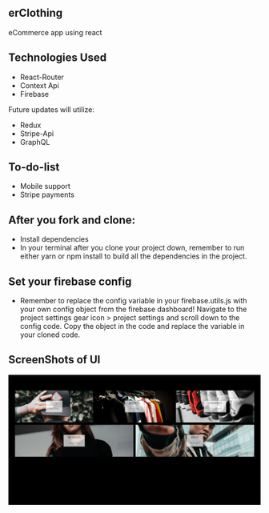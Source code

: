 ## erClothing
eCommerce app using react

## Technologies Used
- React-Router
- Context Api
- Firebase

Future updates will utilize:
- Redux
- Stripe-Api
- GraphQL

## To-do-list
- Mobile support
- Stripe payments

## After you fork and clone:
- Install dependencies
- In your terminal after you clone your project down, remember to run either yarn or npm install to build all the dependencies in the project.

## Set your firebase config
- Remember to replace the config variable in your firebase.utils.js with your own config object from the firebase dashboard! Navigate to the project settings gear icon > project settings and scroll down to the config code. Copy the object in the code and replace the variable in your cloned code.

## ScreenShots of UI
![alt text](https://github.com/ezenielrios/er-clothing/blob/main/erclothing.jpg)

